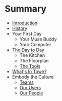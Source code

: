 # Summary

* [Introduction](README.md)
* [History](history.md)
* Your First Day
   * Your Muse Buddy
   * Your Computer
* [The Day to Day](the_day_to_day.md)
   * The Kitchen
   * The Floorplan
   * [The Tools](tools.md)
* [What's In Town?](whats_in_town.md)
* Embody the Culture
   * [Teams](teams.md)
   * [Our Users](our_users.md)
   * [Our People](our_people.md)

